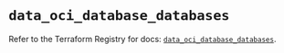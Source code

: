 # `data_oci_database_databases`

Refer to the Terraform Registry for docs: [`data_oci_database_databases`](https://registry.terraform.io/providers/oracle/oci/7.19.0/docs/data-sources/database_databases).
